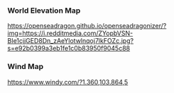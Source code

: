 
### World Elevation Map
https://openseadragon.github.io/openseadragonizer/?img=https://i.redditmedia.com/ZYopbVSN-BIe1cjjGED8Dn_zAeYlotwlnqoj7lkFOZc.jpg?s=e92b0399a3eb1fe1c0b83950f9045c88  

### Wind Map
https://www.windy.com/?1.360,103.864,5  


